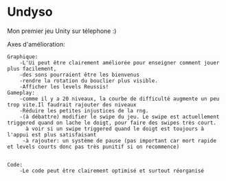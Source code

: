 # Undyso
Mon premier jeu Unity sur télephone :)

Axes d'amélioration:


    Graphique:
        -L'Ui peut être clairement améliorée pour enseigner comment jouer plus facilement,
        -des sons pourraient être les bienvenus
        -rendre la rotation du bouclier plus visible.
        -Afficher les levels Reussis!
    Gameplay:
        -comme il y a 20 niveaux, la courbe de difficulté augmente un peu trop vite.Il faudrait rajouter des niveaux
        -Réduire les petites injustices de la rng.
        -(à débattre) modifier le swipe du jeu. Le swipe est actuellement triggered quand on lache le doigt, pour faire des swipes très court.
          à voir si un swipe triggered quand le doigt est toujours à l'appui est plus satisfaisant
         -à rajouter: un système de pause (pas important car mort rapide et levels courts donc pas très punitif si on recommence)
        
    
    Code:
        -Le code peut être clairement optimisé et surtout réorganisé
    




